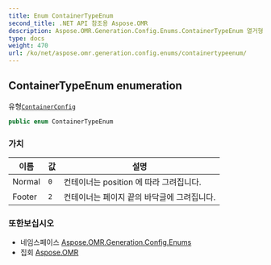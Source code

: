 ```yaml
---
title: Enum ContainerTypeEnum
second_title: .NET API 참조용 Aspose.OMR
description: Aspose.OMR.Generation.Config.Enums.ContainerTypeEnum 열거형. 유형ContainerConfig
type: docs
weight: 470
url: /ko/net/aspose.omr.generation.config.enums/containertypeenum/
---
```

## ContainerTypeEnum enumeration

유형[`ContainerConfig`](../../aspose.omr.generation.config.elements.parents/containerconfig/)

```csharp
public enum ContainerTypeEnum
```

### 가치

| 이름 | 값 | 설명 |
| --- | --- | --- |
| Normal | `0` | 컨테이너는 position 에 따라 그려집니다. |
| Footer | `2` | 컨테이너는 페이지 끝의 바닥글에 그려집니다. |

### 또한보십시오

* 네임스페이스 [Aspose.OMR.Generation.Config.Enums](../../aspose.omr.generation.config.enums/)
* 집회 [Aspose.OMR](../../)


